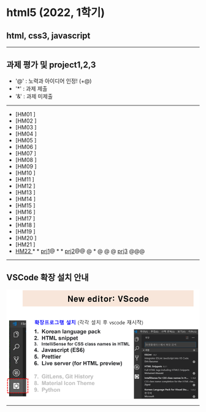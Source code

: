 # html5 (2022, 1학기)
## html, css3, javascript
---
## 과제 평가 및 project1,2,3
- '@' : 노력과 아이디어 인정! (+@)
- '*' : 과제 제출 
- '&' : 과제 미제출 
***
- [HM01	]
- [HM02	]
- [HM03	]
- [HM04	]
- [HM05	]
- [HM06	]
- [HM07	]
- [HM08	]
- [HM09	]
- [HM10	]
- [HM11	]
- [HM12	]
- [HM13	]
- [HM14	]
- [HM15	]
- [HM16	]
- [HM17	]
- [HM18	]
- [HM19	]
- [HM20	]
- [HM21	]
- [HM22	](https://github.com/honggs/hm20) * * [prj1](http://chaos.inje.ac.kr:3030/hm/project/hm20/hm20_rpt01.html)@ * * [prj2](http://chaos.inje.ac.kr:3030/hm/project2/hm20/hm20_rpt02.html)@@ @ * @ @ @ [prj3](http://chaos.inje.ac.kr:3030/hm/project3/hm20/hm20_rpt03.html) @@@
***
## VSCode 확장 설치 안내 

![VSCode 확장 설치 안내](https://github.com/Redwoods/html5/blob/master/vscode_extensions.png)
***
